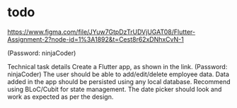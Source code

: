 # todo

https://www.figma.com/file/JYuw7GtpDzTrUDVjUGAT08/Flutter-Assignment-2?node-id=1%3A1892&t=Cest8r62xDNhxCvN-1

(Password: ninjaCoder)

Technical task details
Create a Flutter app, as shown in the link. (Password: ninjaCoder)
The user should be able to add/edit/delete employee data.
Data added in the app should be persisted using any local database.
Recommend using BLoC/Cubit for state management.
The date picker should look and work as expected as per the design.